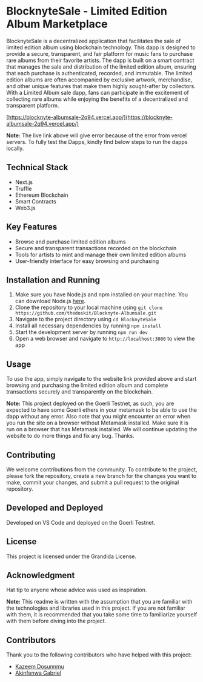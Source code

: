 # BlocknyteSale - Limited Edition Album Marketplace

BlocknyteSale is a decentralized application that facilitates the sale of limited edition album using blockchain technology. This dapp is designed to provide a secure, transparent, and fair platform for music fans to purchase rare albums from their favorite artists. The dapp is built on a smart contract that manages the sale and distribution of the limited edition album, ensuring that each purchase is authenticated, recorded, and immutable. The limited edition albums are often accompanied by exclusive artwork, merchandise, and other unique features that make them highly sought-after by collectors. With a Limited Album sale dapp, fans can participate in the excitement of collecting rare albums while enjoying the benefits of a decentralized and transparent platform.

[https://blocknyte-albumsale-2q94.vercel.app/](https://blocknyte-albumsale-2q94.vercel.app/)

**Note:** The live link above will give error because of the error from vercel servers. To fully test the Dapps, kindly find below steps to run the dapps locally.

## Technical Stack

- Next.js
- Truffle
- Ethereum Blockchain
- Smart Contracts
- Web3.js

## Key Features

- Browse and purchase limited edition albums
- Secure and transparent transactions recorded on the blockchain
- Tools for artists to mint and manage their own limited edition albums
- User-friendly interface for easy browsing and purchasing

## Installation and Running

1. Make sure you have Node.js and npm installed on your machine. You can download Node.js [here](https://nodejs.org/en/download/).
2. Clone the repository to your local machine using `git clone https://github.com/thedoskit/Blocknyte-Albumsale.git`
3. Navigate to the project directory using `cd BlocknyteSale`
4. Install all necessary dependencies by running `npm install`
5. Start the development server by running `npm run dev`
6. Open a web browser and navigate to `http://localhost:3000` to view the app

## Usage

To use the app, simply navigate to the website link provided above and start browsing and purchasing the limited edition album and complete transactions securely and transparently on the blockchain.

**Note:** This project deployed on the Goerli Testnet, as such, you are expected to have some Goerli ethers in your metamask to be able to use the dapp without any error. Also note that you might encounter an error when you run the site on a browser without Metamask installed. Make sure it is run on a browser that has Metamask installed. We will continue updating the website to do more things and fix any bug. Thanks.

## Contributing

We welcome contributions from the community. To contribute to the project, please fork the repository, create a new branch for the changes you want to make, commit your changes, and submit a pull request to the original repository.

## Developed and Deployed

Developed on VS Code and deployed on the Goerli Testnet.

## License

This project is licensed under the Grandida License.

## Acknowledgment

Hat tip to anyone whose advice was used as inspiration.

**Note:** This readme is written with the assumption that you are familiar with the technologies and libraries used in this project. If you are not familiar with them, it is recommended that you take some time to familiarize yourself with them before diving into the project.

## Contributors

Thank you to the following contributors who have helped with this project:

- [Kazeem Dosunnmu](https://github.com/thedoskit)
- [Akinfenwa Gabriel](https://github.com/)
